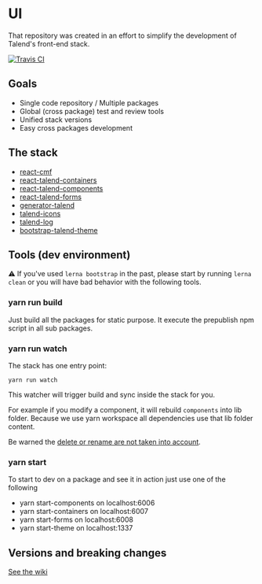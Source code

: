 # UI

That repository was created in an effort to simplify the development of Talend's
front-end stack.

[![Travis CI][travis-ci-image] ][travis-ci-url]

[travis-ci-image]: https://travis-ci.com/Talend/ui.svg?branch=master
[travis-ci-url]: https://travis-ci.com/Talend/ui

## Goals

* Single code repository / Multiple packages
* Global (cross package) test and review tools
* Unified stack versions
* Easy cross packages development

## The stack

- [react-cmf](https://github.com/Talend/ui/tree/master/packages/cmf)
- [react-talend-containers](https://github.com/Talend/ui/tree/master/packages/containers)
- [react-talend-components](https://github.com/Talend/ui/tree/master/packages/components)
- [react-talend-forms](https://github.com/Talend/ui/tree/master/packages/forms)
- [generator-talend](https://github.com/Talend/ui/tree/master/packages/generator)
- [talend-icons](https://github.com/Talend/ui/tree/master/packages/icons)
- [talend-log](https://github.com/Talend/ui/tree/master/packages/logging)
- [bootstrap-talend-theme](https://github.com/Talend/ui/tree/master/packages/theme)

## Tools (dev environment)

:warning: If you've used `lerna bootstrap` in the past, please start by running `lerna clean` or you will have bad behavior with the following tools.

### yarn run build

Just build all the packages for static purpose.
It execute the prepublish npm script in all sub packages.

### yarn run watch

The stack has one entry point:

```
yarn run watch
```

This watcher will trigger build and sync inside the stack for you.

For example if you modify a component, it will rebuild `components` into lib folder. Because we use yarn workspace all dependencies use that lib folder content.

Be warned the [delete or rename are not taken into account](https://github.com/remy/nodemon/issues/656).

### yarn start

To start to dev on a package and see it in action just use one of the following

- yarn start-components on localhost:6006
- yarn start-containers on localhost:6007
- yarn start-forms on localhost:6008
- yarn start-theme on localhost:1337

## Versions and breaking changes

[See the wiki](https://github.com/Talend/ui/wiki/Workflow#major--breaking-change-aka-next)
